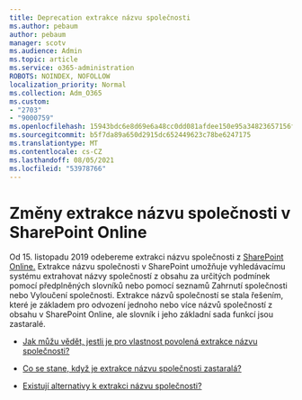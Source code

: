 ```yaml
---
title: Deprecation extrakce názvu společnosti
ms.author: pebaum
author: pebaum
manager: scotv
ms.audience: Admin
ms.topic: article
ms.service: o365-administration
ROBOTS: NOINDEX, NOFOLLOW
localization_priority: Normal
ms.collection: Adm_O365
ms.custom:
- "2703"
- "9000759"
ms.openlocfilehash: 15943bdc6e8d69e6a48cc0dd081afdee150e95a34823657156fd9abe111824d5
ms.sourcegitcommit: b5f7da89a650d2915dc652449623c78be6247175
ms.translationtype: MT
ms.contentlocale: cs-CZ
ms.lasthandoff: 08/05/2021
ms.locfileid: "53978766"
---
```

# <a name="changes-to-company-name-extraction-in-sharepoint-online"></a>Změny extrakce názvu společnosti v SharePoint Online

Od 15. listopadu 2019 odebereme extrakci názvu společnosti z [SharePoint Online.](https://docs.microsoft.com/sharepoint/changes-to-company-name-extraction-in-sharepoint-online) Extrakce názvu společnosti v SharePoint umožňuje vyhledávacímu systému extrahovat názvy společností z obsahu za určitých podmínek pomocí předplněných slovníků nebo pomocí seznamů Zahrnutí společnosti nebo Vyloučení společnosti. Extrakce názvů společností se stala řešením, které je základem pro odvození jednoho nebo více názvů společností z obsahu v SharePoint Online, ale slovník i jeho základní sada funkcí jsou zastaralé.

- [Jak můžu vědět, jestli je pro vlastnost povolená extrakce názvu společnosti?](https://docs.microsoft.com/sharepoint/changes-to-company-name-extraction-in-sharepoint-online#how-do-i-know-if-company-name-extraction-is-enabled-for-a-property)

- [Co se stane, když je extrakce názvu společnosti zastaralá?](https://docs.microsoft.com/sharepoint/changes-to-company-name-extraction-in-sharepoint-online#what-happens-when-company-name-extraction-is-deprecated) 

- [Existují alternativy k extrakci názvu společnosti?](https://docs.microsoft.com/sharepoint/changes-to-company-name-extraction-in-sharepoint-online#are-there-alternatives-to-company-name-extraction) 